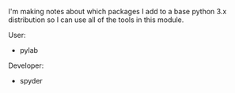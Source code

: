 I'm making notes about which packages I add to a base python 3.x distribution so I can use all of the tools in this module.

User:
* pylab

Developer:
* spyder
